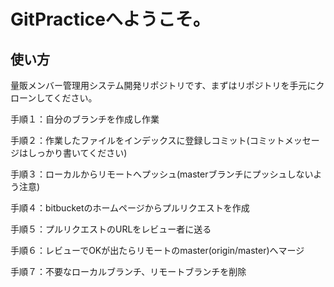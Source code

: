 # GitPracticeへようこそ。



## 使い方

量販メンバー管理用システム開発リポジトリです、まずはリポジトリを手元にクローンしてください。

手順１：自分のブランチを作成し作業

手順２：作業したファイルをインデックスに登録しコミット(コミットメッセージはしっかり書いてください)

手順３：ローカルからリモートへプッシュ(masterブランチにプッシュしないよう注意)

手順４：bitbucketのホームページからプルリクエストを作成

手順５：プルリクエストのURLをレビュー者に送る

手順６：レビューでOKが出たらリモートのmaster(origin/master)へマージ

手順７：不要なローカルブランチ、リモートブランチを削除